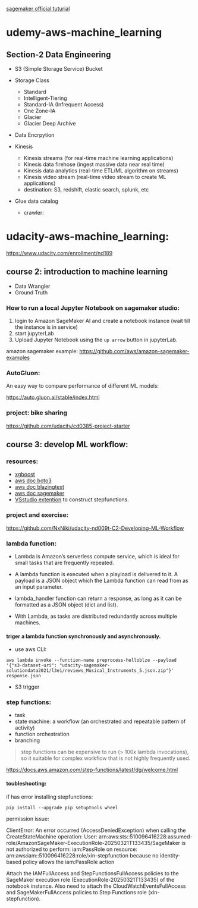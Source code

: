 [sagemaker official tuturial](https://docs.aws.amazon.com/sagemaker/)

# udemy-aws-machine_learning

## Section-2 Data Engineering

- S3 (Simple Storage Service) Bucket
- Storage Class
  - Standard
  - Intelligent-Tiering
  - Standard-IA (Infrequent Access)
  - One Zone-IA
  - Glacier
  - Glacier Deep Archive
- Data Encrpytion
- Kinesis
  - Kinesis streams (for real-time machine learning applications)
  - Kinesis data firehose (ingest massive data near real time)
  - Kinesis data analytics (real-time ETL/ML algorithm on streams)
  - Kinesis video stream (real-time video stream to create ML applications)
  - destination: S3, redshift, elastic search, splunk, etc
 
- Glue data catalog
  - crawler:
 

# udacity-aws-machine_learning:
https://www.udacity.com/enrollment/nd189


## course 2: introduction to machine learning

- Data Wrangler
- Ground Truth

### How to run a local Jupyter Notebook on sagemaker studio:

1. login to Amazon SageMaker AI and create a notebook instance (wait till the instance is in service)
2. start jupyterLab
3. Upload Jupyter Notebook using the `up arrow` button in jupyterLab.

amazon sagemaker example: https://github.com/aws/amazon-sagemaker-examples

### AutoGluon:

An easy way to compare performance of different ML models:

https://auto.gluon.ai/stable/index.html

### project: bike sharing

https://github.com/udacity/cd0385-project-starter

## course 3: develop ML workflow:

### resources:

- [xgboost](https://xgboost.readthedocs.io/en/latest/parameter.html)
- [aws doc boto3](https://boto3.amazonaws.com/v1/documentation/api/latest/index.html)
- [aws doc blazingtext](https://docs.aws.amazon.com/sagemaker/latest/dg/blazingtext.html)
- [aws doc sagemaker](https://docs.aws.amazon.com/sagemaker/latest/dg/batch-transform.html)
- [VSstudio extention](https://marketplace.visualstudio.com/items?itemName=paulshestakov.aws-step-functions-constructor) to construct stepfunctions.


### project and exercise:

https://github.com/NxNiki/udacity-nd009t-C2-Developing-ML-Workflow

### lambda function:

- Lambda is Amazon’s serverless compute service, which is ideal for small tasks that are frequently repeated.

- A lambda function is executed when a playload is delivered to it. A payload is a JSON object which the Lambda function can read from as an input parameter.

- lambda_handler function can return a response, as long as it can be formatted as a JSON object (dict and list).

- With Lambda, as tasks are distributed redundantly across multiple machines.


#### triger a lambda function synchronously and asynchronously.

- use aws CLI:
```
aws lambda invoke --function-name preprocess-helloblze --payload '{"s3-dataset-uri": "udacity-sagemaker-solutiondata2021/l3e1/reviews_Musical_Instruments_5.json.zip"}' response.json
```
- S3 trigger


### step functions:

- task
- state machine: a workflow (an orchestrated and repeatable pattern of activity)
- function orchestration
- branching

> step functions can be expensive to run (> 100x lambda invocations), so it suitable for complex workflow that is not highly frequently used.

https://docs.aws.amazon.com/step-functions/latest/dg/welcome.html

#### toubleshooting:

if has error installing stepfunctions:
```
pip install --upgrade pip setuptools wheel
```

permission issue:

ClientError: An error occurred (AccessDeniedException) when calling the CreateStateMachine operation: User: 
arn:aws:sts::510096416228:assumed-role/AmazonSageMaker-ExecutionRole-20250321T133435/SageMaker is not authorized to
perform: iam:PassRole on resource: arn:aws:iam::510096416228:role/xin-stepfunction because no identity-based policy
allows the iam:PassRole action

Attach the IAMFullAccess and StepFunctionsFullAccess policies to the SageMaker execution role (ExecutionRole-20250321T133435) of the notebook instance.
Also need to attach the CloudWatchEventsFullAccess and SageMakerFullAccess policies to Step Functions role (xin-stepfunction).



  












